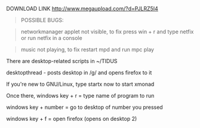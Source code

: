 DOWNLOAD LINK
http://www.megaupload.com/?d=PJLRZ5I4



>POSSIBLE BUGS:

>networkmanager applet not visible, to fix press win + r and type netfix or run netfix in a console

>music not playing, to fix restart mpd and run mpc play



There are desktop-related scripts in ~/TIDUS

desktopthread - posts desktop in /g/ and opens firefox to it

If you're new to GNU/Linux, type startx now to start xmonad

Once there, windows key + r = type name of program to run

windows key + number = go to desktop of number you pressed

windows key + f = open firefox (opens on desktop 2)



